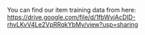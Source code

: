 You can find our item training data from here:
https://drive.google.com/file/d/1fbWvjAcDID-rhvLKvV4Le2VpRRqkYbMy/view?usp=sharing
